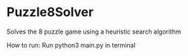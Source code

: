 # Puzzle8Solver
Solves the 8 puzzle game using a heuristic search algorithm 

How to run: Run python3 main.py in terminal 
